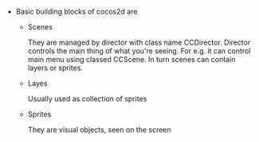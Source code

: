 * Basic building blocks of cocos2d are 
  * Scenes

    They are managed by director with class name CCDirector. Director controls the main thing of what you're seeing. For e.g. it can control main menu using classed CCScene. In turn scenes can contain layers or sprites. 

  * Layes
    
    Usually used as collection of sprites

  * Sprites

    They are visual objects, seen on the screen